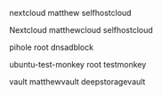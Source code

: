 nextcloud
matthew
selfhostcloud

Nextcloud
matthewcloud
selfhostcloud

pihole
root
dnsadblock

ubuntu-test-monkey
root
testmonkey

vault
matthewvault
deepstoragevault
